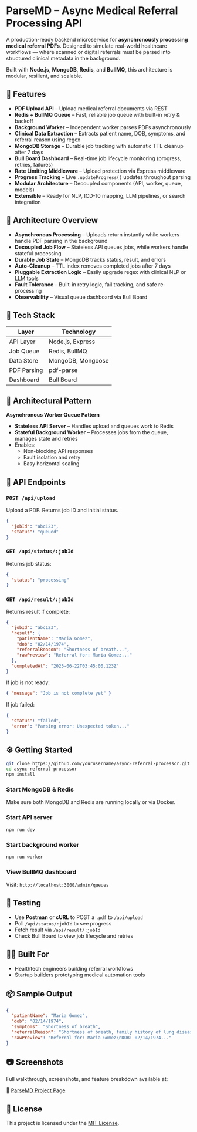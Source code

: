 # ParseMD – Async Medical Referral Processing API

A production-ready backend microservice for **asynchronously processing medical referral PDFs**. Designed to simulate real-world healthcare workflows — where scanned or digital referrals must be parsed into structured clinical metadata in the background.

Built with **Node.js**, **MongoDB**, **Redis**, and **BullMQ**, this architecture is modular, resilient, and scalable.



## 🚀 Features

- **PDF Upload API** – Upload medical referral documents via REST  
- **Redis + BullMQ Queue** – Fast, reliable job queue with built-in retry & backoff  
- **Background Worker** – Independent worker parses PDFs asynchronously  
- **Clinical Data Extraction** – Extracts patient name, DOB, symptoms, and referral reason using regex  
- **MongoDB Storage** – Durable job tracking with automatic TTL cleanup after 7 days  
- **Bull Board Dashboard** – Real-time job lifecycle monitoring (progress, retries, failures)  
- **Rate Limiting Middleware** – Upload protection via Express middleware  
- **Progress Tracking** – Live `.updateProgress()` updates throughout parsing  
- **Modular Architecture** – Decoupled components (API, worker, queue, models)  
- **Extensible** – Ready for NLP, ICD-10 mapping, LLM pipelines, or search integration



## 🧠 Architecture Overview

- **Asynchronous Processing** – Uploads return instantly while workers handle PDF parsing in the background  
- **Decoupled Job Flow** – Stateless API queues jobs, while workers handle stateful processing  
- **Durable Job State** – MongoDB tracks status, result, and errors  
- **Auto-Cleanup** – TTL index removes completed jobs after 7 days  
- **Pluggable Extraction Logic** – Easily upgrade regex with clinical NLP or LLM tools  
- **Fault Tolerance** – Built-in retry logic, fail tracking, and safe re-processing  
- **Observability** – Visual queue dashboard via Bull Board



## 🧱 Tech Stack

| Layer       | Technology            |
| ----------- | --------------------- |
| API Layer   | Node.js, Express      |
| Job Queue   | Redis, BullMQ         |
| Data Store  | MongoDB, Mongoose     |
| PDF Parsing | pdf-parse             |
| Dashboard   | Bull Board            |



## 🧩 Architectural Pattern

**Asynchronous Worker Queue Pattern**

- **Stateless API Server** – Handles upload and queues work to Redis  
- **Stateful Background Worker** – Processes jobs from the queue, manages state and retries  
- Enables:
  - Non-blocking API responses
  - Fault isolation and retry
  - Easy horizontal scaling



## 🔌 API Endpoints

### `POST /api/upload`

Upload a PDF. Returns job ID and initial status.

```json
{
  "jobId": "abc123",
  "status": "queued"
}

```

### `GET /api/status/:jobId`

Returns job status:

```json
{
  "status": "processing"
}
```

### `GET /api/result/:jobId`

Returns result if complete:

```json
{
  "jobId": "abc123",
  "result": {
    "patientName": "Maria Gomez",
    "dob": "02/14/1974",
    "referralReason": "Shortness of breath...",
    "rawPreview": "Referral for: Maria Gomez..."
  },
  "completedAt": "2025-06-22T03:45:00.123Z"
}
```

If job is not ready:

```json
{ "message": "Job is not complete yet" }
```

If job failed:

```json
{
  "status": "failed",
  "error": "Parsing error: Unexpected token..."
}
```



## ⚙️ Getting Started

```bash
git clone https://github.com/yourusername/async-referral-processor.git
cd async-referral-processor
npm install
```

### Start MongoDB & Redis

Make sure both MongoDB and Redis are running locally or via Docker.

### Start API server

```bash
npm run dev
```

### Start background worker

```bash
npm run worker
```

### View BullMQ dashboard

Visit: `http://localhost:3000/admin/queues`



## 🧪 Testing

* Use **Postman** or **cURL** to POST a `.pdf` to `/api/upload`
* Poll `/api/status/:jobId` to see progress
* Fetch result via `/api/result/:jobId`
* Check Bull Board to view job lifecycle and retries



## 👨‍⚕️ Built For

* Healthtech engineers building referral workflows
* Startup builders prototyping medical automation tools



## 📦 Sample Output

```json
{
  "patientName": "Maria Gomez",
  "dob": "02/14/1974",
  "symptoms": "Shortness of breath",
  "referralReason": "Shortness of breath, family history of lung disease",
  "rawPreview": "Referral for: Maria Gomez\nDOB: 02/14/1974..."
}
```

## 📷 Screenshots

Full walkthrough, screenshots, and feature breakdown available at:

🔗 [ParseMD Project Page](https://arvildey.com/projects/parsemd)

## 📜 License

This project is licensed under the [MIT License](LICENSE).
